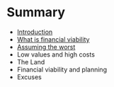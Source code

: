 # Summary

* [Introduction](README.md)
* [What is financial viability](chapter1.md)
* [Assuming the worst](assuming_the_worst.md)
* Low values and high costs
* The Land
* Financial viability and planning
* Excuses

